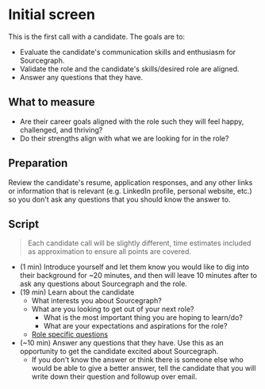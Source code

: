 # Initial screen

This is the first call with a candidate. The goals are to:

- Evaluate the candidate's communication skills and enthusiasm for Sourcegraph.
- Validate the role and the candidate's skills/desired role are aligned.
- Answer any questions that they have.

## What to measure

- Are their career goals aligned with the role such they will feel happy, challenged, and thriving?
- Do their strengths align with what we are looking for in the role?

## Preparation

Review the candidate's resume, application responses, and any other links or information that is relevant (e.g. LinkedIn profile, personal website, etc.) so you don't ask any questions that you should know the answer to.

## Script

> Each candidate call will be slightly different, time estimates included as approximation to ensure all points are covered.

- (1 min) Introduce yourself and let them know you would like to dig into their background for ~20 minutes, and then will leave 10 minutes after to ask any questions about Sourcegraph and the role.
- (19 min) Learn about the candidate
  - What interests you about Sourcegraph?
  - What are you looking to get out of your next role?
    - What is the most important thing you are hoping to learn/do?
    - What are your expectations and aspirations for the role?
  - [Role specific questions](https://github.com/sourcegraph/interviews/blob/master/product/initial-screen-role-specific.md)
- (~10 min) Answer any questions that they have. Use this as an opportunity to get the candidate excited about Sourcegraph.
  - If you don't know the answer or think there is someone else who would be able to give a better answer, tell the candidate that you will write down their question and followup over email.
